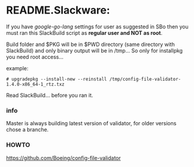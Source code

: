# README.Slackware:

If you have *google-go-lang* settings for user as suggested in SBo then you must ran this SlackBuild script as **regular user and NOT as root**. 

Build folder and $PKG will be in $PWD directory (same directory with SlackBuild) and only binary output will be in /tmp...
So only for installpkg you need root access...

example:

```
# upgradepkg --install-new --reinstall /tmp/config-file-validator-1.4.0-x86_64-1_rtz.txz
```

Read SlackBuild... before you ran it.

### info
Master is always building latest version of validator, for older versions chose a branche.  

### HOWTO
https://github.com/Boeing/config-file-validator


